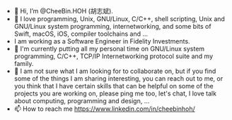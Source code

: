 - 👋 Hi, I’m @CheeBin.HOH (胡志斌).
- 👀 I love programming, Unix, GNU/Linux, C/C++, shell scripting, Unix and GNU/Linux system programming, internetworking, and some bits of Swift, macOS, iOS, compiler toolchains and ...
- I am working as a Software Engineer in Fidelity Investments.
- 🌱 I'm currently putting all my personal time on GNU/Linux system programming, C/C++, TCP/IP Internetworking protocol suite and my family.
- 💞️ I am not sure what I am looking for to collaborate on, but if you find some of the things I am sharing interesting, you can reach out to me, or you think that I have certain skills that can be helpful on some of the projects you are working on, please ping me too, let's chat, I love talk about computing, programming and design, ...
- 📫 How to reach me https://www.linkedin.com/in/cheebinhoh/

<!---
cheebinhoh/cheebinhoh is a ✨ special ✨ repository because its `README.md` (this file) appears on your GitHub profile.
You can click the Preview link to take a look at your changes.
--->
